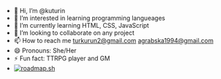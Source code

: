 - 👋 Hi, I’m @kuturin
- 👀 I’m interested in learning programming langueages
- 🌱 I’m currently learning HTML, CSS, JavaScript
- 💞️ I’m looking to collaborate on any project
- 📫 How to reach me turkurun2@gmail.com agrabska1994@gmail.com
- 😄 Pronouns: She/Her
- ⚡ Fun fact: TTRPG player and GM
- <a href="https://roadmap.sh"><img src="https://roadmap.sh/card/tall/672c8e9331d65c235d34fa7f?variant=dark&roadmaps=frontend%2Cjavascript" alt="roadmap.sh"/></a>

<!---
kuturin/kuturin is a ✨ special ✨ repository because its `README.md` (this file) appears on your GitHub profile.
You can click the Preview link to take a look at your changes.
--->
